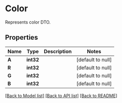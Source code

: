 # Color
Represents color DTO.

## Properties
Name | Type | Description | Notes
------------ | ------------- | ------------- | -------------
**A** | **int32** |  | [default to null]
**R** | **int32** |  | [default to null]
**G** | **int32** |  | [default to null]
**B** | **int32** |  | [default to null]

[[Back to Model list]](../README.md#documentation-for-models) [[Back to API list]](../README.md#documentation-for-api-endpoints) [[Back to README]](../README.md)


